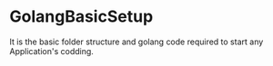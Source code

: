 # GolangBasicSetup
It is the basic folder structure and golang code required to start any Application's codding.
